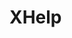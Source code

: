 # XHelp
 
<html>
    <head>
        <title>THIS IS A TEST</title>
        <meta charset="UTF-8">
        <link rel="stylesheet" type="text/css" href="styles.css">
        <link rel="icon" type="image/x-icon" href="img/favicon.svg">
    </head>
